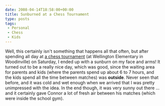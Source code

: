 ```yaml
---
date: 2008-04-14T18:58:00+00:00
title: Sunburned at a Chess Tournament
type: posts
tags:
 - Personal
 - Chess
 - Kids
---
```

Well, this certainly isn't something that happens all that often, but after spending all day at [a chess tournament](https://www.chess4life.com/chess-event/Wellington-Spring-Chess-Tournament/191) (at Wellington Elementary in Woodinville) on Saturday, I ended up with a sunburn on my face and arms! It turned out to be a really nice day, which was good, since the waiting area for parents and kids (where the parents spend up about 6 to 7 hours, and the kids spend all the time between matches) was **outside**. Never seen that before, and it was cold and wet enough when we arrived that I was pretty unimpressed with the idea. In the end though, it was very sunny out there ... and it certainly gave Connor a lot of fresh air between his matches (which were inside the school gym).
